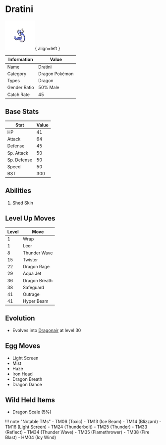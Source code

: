 # Dratini

![Dratini](../images/pokemon/147.png){ align=left }

| Information | Value |
|------------|--------|
| Name | Dratini |
| Category | Dragon Pokémon |
| Types | Dragon |
| Gender Ratio | 50% Male |
| Catch Rate | 45 |

## Base Stats

| Stat | Value |
|------|-------|
| HP | 41 |
| Attack | 64 |
| Defense | 45 |
| Sp. Attack | 50 |
| Sp. Defense | 50 |
| Speed | 50 |
| BST | 300 |

## Abilities
1. Shed Skin

## Level Up Moves
| Level | Move |
|-------|------|
| 1 | Wrap |
| 1 | Leer |
| 8 | Thunder Wave |
| 15 | Twister |
| 22 | Dragon Rage |
| 29 | Aqua Jet |
| 36 | Dragon Breath |
| 38 | Safeguard |
| 41 | Outrage |
| 41 | Hyper Beam |

## Evolution
- Evolves into [Dragonair](148-dragonair.md) at level 30

## Egg Moves
- Light Screen
- Mist
- Haze
- Iron Head
- Dragon Breath
- Dragon Dance

## Wild Held Items
- Dragon Scale (5%)

!!! note "Notable TMs"
    - TM06 (Toxic)
    - TM13 (Ice Beam)
    - TM14 (Blizzard)
    - TM16 (Light Screen)
    - TM24 (Thunderbolt)
    - TM25 (Thunder)
    - TM33 (Reflect)
    - TM34 (Thunder Wave)
    - TM35 (Flamethrower)
    - TM38 (Fire Blast)
    - HM04 (Icy Wind)
